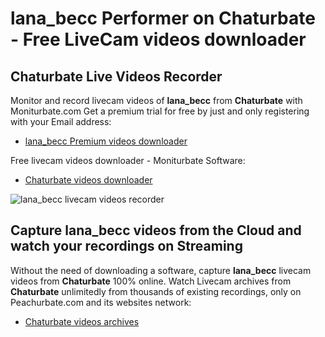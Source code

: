 # lana_becc Performer on Chaturbate - Free LiveCam videos downloader

## Chaturbate Live Videos Recorder

Monitor and record livecam videos of **lana_becc** from **Chaturbate** with Moniturbate.com
Get a premium trial for free by just and only registering with your Email address:
* [lana_becc Premium videos downloader](https://moniturbate.com/request-demo-licence-key.html)

Free livecam videos downloader - Moniturbate Software:
* [Chaturbate videos downloader](https://moniturbate.com/moniturbate-download-software.html)

![lana_becc livecam videos recorder](https://peachurnet.com/templates/moniturbate-software.png)


## Capture lana_becc videos from the Cloud and watch your recordings on Streaming

Without the need of downloading a software, capture **lana_becc** livecam videos from **Chaturbate** 100% online.
Watch Livecam archives from **Chaturbate** unlimitedly from thousands of existing recordings, only on Peachurbate.com and its websites network:
* [Chaturbate videos archives](https://peachurnet.com/)
